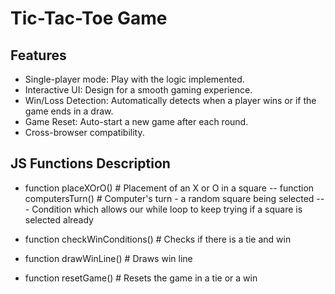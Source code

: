 # Tic-Tac-Toe Game

## Features
- Single-player mode: Play with the logic implemented. 
- Interactive UI: Design for a smooth gaming experience.
- Win/Loss Detection: Automatically detects when a player wins or if the game ends in a draw.
- Game Reset: Auto-start a new game after each round.
- Cross-browser compatibility.

## JS Functions Description
- function placeXOrO() 							# Placement of an X or O in a square
-- function computersTurn() 					# Computer's turn - a random square being selected
--- Condition which allows our while loop 
to keep trying if a square is selected already

- function checkWinConditions() 				# Checks if there is a tie and win

- function drawWinLine() 						# Draws win line

- function resetGame()           				# Resets the game in a tie or a win
  
